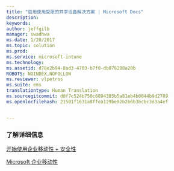 ```yaml
---
title: "启用使用受限的共享设备解决方案 | Microsoft Docs"
description: 
keywords: 
author: jeffgilb
manager: swadhwa
ms.date: 1/20/2017
ms.topic: solution
ms.prod: 
ms.service: microsoft-intune
ms.technology: 
ms.assetid: d78e2b94-8ad3-4703-b7f0-db070288a20b
ROBOTS: NOINDEX,NOFOLLOW
ms.reviewer: vlpetros
ms.suite: ems
translationtype: Human Translation
ms.sourcegitcommit: d0f7c524b750c6894385b5a81eb4b0044b9d2789
ms.openlocfilehash: 21501f1631a8ffea129be92b2b6b3bcbc3d3a4ef


---
```



### <a name="learn-more"></a>了解详细信息
[开始使用企业移动性 + 安全性](https://docs.microsoft.com/enterprise-mobility/solutions/ems-get-started)

[Microsoft 企业移动性](https://www.microsoft.com/en-us/cloud-platform/enterprise-mobility)



<!--HONumber=Jan17_HO3-->


